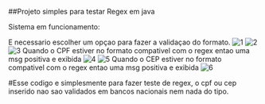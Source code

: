 ##Projeto simples para testar Regex em java

Sistema em funcionamento:

E necessario escolher um opçao para fazer a validaçao do formato.
![1](https://github.com/AndreLuizTDias/Projetos_Simples/assets/109778850/8e5efb90-ea6f-4b02-95d2-56439de4d80b)
![2](https://github.com/AndreLuizTDias/Projetos_Simples/assets/109778850/d882e53f-6f02-45bb-ba36-7f526dcdacbd)
![3](https://github.com/AndreLuizTDias/Projetos_Simples/assets/109778850/685df512-036c-4f54-bc3f-f5db28a701b9)
Quando o CPF estiver no formato compativel com o regex entao uma msg positiva e exibida
![4](https://github.com/AndreLuizTDias/Projetos_Simples/assets/109778850/843ac939-94de-49ca-90ae-990b77891980)
![5](https://github.com/AndreLuizTDias/Projetos_Simples/assets/109778850/6230a453-f8fa-44cf-9c4e-a699cf6f4fcd)
Quando o CEP estiver no formato compativel com o regex entao uma msg positiva e exibida
![6](https://github.com/AndreLuizTDias/Projetos_Simples/assets/109778850/729c82be-4da6-4f0d-9319-034d9c975956)

#Esse codigo e simplesmente para fazer teste de regex, o cpf ou cep inserido nao sao validados em bancos nacionais nem nada do tipo.
